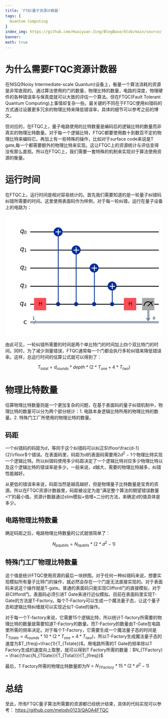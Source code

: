 ```yaml
---
title: 'FTQC量子资源计数器'
tags: [
  Quantum Computing
]
index_img: https://github.com/Huaiyuan-Jing/BlogBase/blob/main/source/_posts/FTQC%E9%87%8F%E5%AD%90%E8%B5%84%E6%BA%90%E8%AE%A1%E6%95%B0%E5%99%A8/ChatGPT%20Image%202025%E5%B9%B45%E6%9C%8813%E6%97%A5%2015_26_54.png?raw=true
banner:
math: true
---
```


# 为什么需要FTQC资源计数器

在NISQ(Noisy Intermediate-scale Quantum)设备上，衡量一个算法消耗的资源是非常直观的。通过算法使用的门的数量，物理比特的数量，电路的深度，物理硬件的各种错误率与保真度就可以大致的评估一个算法。但在FTQC(Fault Tolerant Quantum Computing)上事情却复杂一些。最关键的不同在于FTQC使用纠错码的方式通过设置更多冗余的物理比特来降低错误率，具体的细节可以参考之前的博文。

但对应的，在FTQC上，量子电路使用的比特数量是编码后的逻辑比特的数量而非真实的物理比特数量。对于每一个逻辑比特，FTQC都要使用数十到数百不定的物理比特来编码它。再加上有一些特殊的操作，比如对于surface code来说是T gate,每一个都需要额外的物理比特来实现。这让FTQC上的资源统计与评估变得没有那么直观。所以在FTQC上，我们需要一套特殊的机制来实现对于算法使用资源的衡量。

# 运行时间

在FTQC上，运行时间是相对容易统计的。首先我们需要知道的是一轮量子纠错码纠错所需要的时间。这里使用表面码作为样例，对于每一轮纠错，运行在量子设备上的电路为：

![](https://github.com/Huaiyuan-Jing/BlogBase/blob/main/source/_posts/FTQC%E9%87%8F%E5%AD%90%E8%B5%84%E6%BA%90%E8%AE%A1%E6%95%B0%E5%99%A8/1.png?raw=true)

由此可见，一轮纠错所需要的时间是两个单比特门的时间加上四个双比特门的时间。同时，为了减少测量错误，FTQC通常每一个门都会执行多轮纠错来降低错误率。这样，总运行时间的估算公式就可以得到了：

$$
T_{total} = d_{rounds} * depth * (2 * T_{one} + 4 * T_{two})
$$

# 物理比特数量

估算物理比特数量则是一个更加复杂的问题，在基于表面码的量子纠错机制中，物理比特的数量可以分为两个部分统计：1. 电路本身逻辑比特所用的物理比特的数量。2. 特殊门工厂所使用的物理比特的数量。

## 码距

一个纠错码的码距为$d$，等同于这个纠错码可以纠正$\lfloor\frac{d-1}{2}\rfloor$个错误。在表面码里，码距为$d$的表面码需要用$2d^2 - 1$个物理比特实现一个逻辑比特。所以纠错码使用多少码距决定了一个逻辑比特对应多少物理比特以及这个逻辑比特的错误率是多少。一般来说，$d$越大，需要的物理比特越多，纠错性能越好。

从更低的错误率来说，码距当然是越高越好，但是物理量子比特数量是宝贵的资源。所以在FTQC资源计数器里，码距被设定为是“满足整个算法的期望错误数量<1”的最小值。资源计数器通过stim模拟+倍增+二分的方法，来确定$d$的值具体是多少。

## 电路物理比特数量

确定码距之后，电路物理比特数量的公式就很简单了：

$$
N_{pqubits} = N_{lqubits} * (2 * d^2 - 1)
$$

## 特殊门工厂物理比特数量

这个值是统计FTQC使用资源的最后一块拼图。对于任何一种纠错码来说，想要实现模拟所有量子比特门的操作，就必然会存在一个门是无法直接实现的。对于表面码来说这个操作就是T-gate。普通的表面码只能实现Clifford门的直接模拟，对于非Clifford门，表面码必须引进T Gate来进行近似模拟。目前在表面码里实现T-Gate的方法是T-Factory。每个T-Factory可以生成一个魔法量子态，让这个量子态和逻辑比特纠缠就可以实现近似T-Gate的操作。

对于每一个T-factory来说，它需要15个逻辑比特，所以统计T-factory所需要的物理比特的数量就需要知道T-Factory的数量。而T-Factory的数量由T-Gate在电路里所需的频率决定。对于每个T-Factory，它需要生成一个魔法量子态的时间是$T_{Tstate}=d_{rounds} * 10 * (2 * T_{one} + 4 * T_{two})$，所以T-Factory生成魔法量子态的速度为$T_{freq}=\frac{1}{T_{Tstate}}$。用电路所需的T Gate的频率除以T Factory生成的速度向上取整，就可以得到T Factory所需的数量：$N_{TFactory} = \frac{\frac{N_{TGate}}{T_{Total}}}{T_{freq}}$

 最后，T Factory所需的物理比特数量即为$N = N_{TFactory} * 15 * (2 * d^2 - 1)$

# 总结

至此，所有FTQC量子算法所需要的资源都已经统计结束，具体的代码实现可以参考：
https://github.com/melody0123/QAOA4FTQC